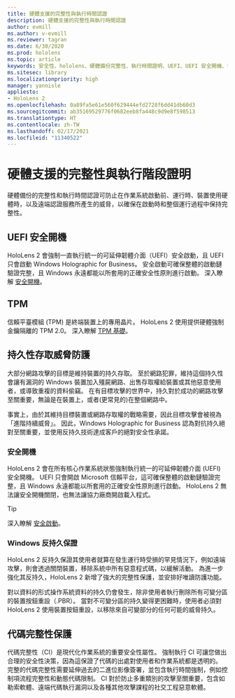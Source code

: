 ```yaml
---
title: 硬體支援的完整性與執行時間認證
description: 硬體支援的完整性與執行時間認證
author: evmill
ms.author: v-evmill
ms.reviewer: tagran
ms.date: 6/30/2020
ms.prod: hololens
ms.topic: article
keywords: 安全性、hololens、硬體備份完整性、執行時間證明、UEFI、UEFI 安全開機、安全啟動、TPM、威脅防護、Windows 反持久保證、代碼完整性、代碼保護、
ms.sitesec: library
ms.localizationpriority: high
manager: yannisle
appliesto:
- HoloLens 2
ms.openlocfilehash: 0a89fa5e61e560f629444efd2728f6dd41db60d3
ms.sourcegitcommit: ab35169529776f0682eeb8fa448c9d9e8f598513
ms.translationtype: HT
ms.contentlocale: zh-TW
ms.lasthandoff: 02/17/2021
ms.locfileid: "11340522"
---
```

# 硬體支援的完整性與執行階段證明

硬體備份的完整性和執行時間認證可防止在作業系統啟動前、運行時、裝置使用硬體時，以及遠端認證服務所產生的威脅，以確保在啟動時和整個運行過程中保持完整性。

## UEFI 安全開機

HoloLens 2 會強制一直執行統一的可延伸韌體介面（UEFI）安全啟動，且 UEFI 只會啟動 Windows Holographic for Business。
安全啟動可確保整體的啟動鏈驗證完整，且 Windows 永遠都能以所套用的正確安全性原則進行啟動。 深入瞭解 [安全開機](https://docs.microsoft.com/windows-hardware/design/device-experiences/oem-secure-boot)。

## TPM

信賴平臺模組 (TPM) 是終端裝置上的專用晶片。 HoloLens 2 使用提供硬體強制金鑰隔離的 TPM 2.0。 深入瞭解 [TPM 基礎](https://docs.microsoft.com/windows/security/information-protection/tpm/tpm-fundamentals)。

## 持久性存取威脅防護

大部分網路攻擊的目標是維持裝置的持久存取。 至於網路犯罪，維持這個持久性會讓有漏洞的 Windows 裝置加入殭屍網路、出售存取權給裝置或其他惡意使用者，或導致重複的資料偷竊。 在有目標攻擊的世界中，持久對於成功的網路攻擊至關重要，無論是在裝置上，或者(更常見的)在整個網路中。  

事實上，由於其維持目標裝置或網路存取權的戰略需要，因此目標攻擊會被視為「進階持續威脅」。 因此，Windows Holographic for Business 認為對抗持久絕對至關重要，並使用反持久技術達成客戶的絕對安全性承諾。

### 安全開機

HoloLens 2 會在所有核心作業系統狀態強制執行統一的可延伸韌體介面 (UEFI) 安全開機。 UEFI 只會開啟 Microsoft 信賴平台，這可確保整體的啟動鏈驗證完整，且 Windows 永遠都能以所套用的正確安全性原則進行啟動。 HoloLens 2 無法讓安全開機關閉，也無法讓協力廠商開啟載入程式。

> [!Tip]
> 深入瞭解 [安全啟動](https://docs.microsoft.com/windows-hardware/design/device-experiences/oem-secure-boot)。

### Windows 反持久保證

HoloLens 2 反持久保證其使用者就算在發生運行時受損的罕見情況下，例如遠端攻擊，則會透過關閉裝置，移除系統中所有惡意程式碼，以緩解活動。 為進一步強化其反持久，HoloLens 2 新增了強大的完整性保護，並安排好唯讀防護功能。

對以資料的形式操作系統資料的持久仍會發生，除非使用者執行刪除所有可變分區的裝置按鈕重設（.PBR）。 當對不可變分區的持久變得更困難時，使用者必須對 HoloLens 2 使用裝置按鈕重設，以移除來自可變部分的任何可能的威脅持久。

## 代碼完整性保護

代碼完整性（CI）是現代化作業系統的重要安全性屬性。 強制執行 CI 可讓您做出合理的安全性決策，因為這保證了代碼的出處對使用者和作業系統都是透明的。 完整的代碼完整性需要延伸過去的二進位影像簽署，並包含執行時間強制，例如控制項流程完整性和動態代碼限制。 CI 對於防止多重類別的攻擊至關重要，包含如勒索軟體、遠端代碼執行漏洞以及各種其他攻擊課程的社交工程惡意軟體。
